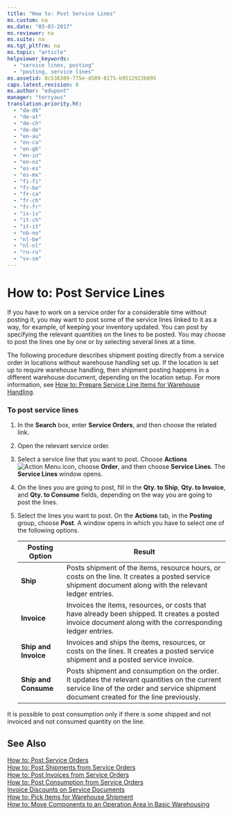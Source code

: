 ```yaml
---
title: "How to: Post Service Lines"
ms.custom: na
ms.date: "03-03-2017"
ms.reviewer: na
ms.suite: na
ms.tgt_pltfrm: na
ms.topic: "article"
helpviewer_keywords: 
  - "service lines, posting"
  - "posting, service lines"
ms.assetid: 8c538389-775e-4589-8175-b9512923b695
caps.latest.revision: 8
ms.author: "edupont"
manager: "terryaus"
translation.priority.ht: 
  - "da-dk"
  - "de-at"
  - "de-ch"
  - "de-de"
  - "en-au"
  - "en-ca"
  - "en-gb"
  - "en-in"
  - "en-nz"
  - "es-es"
  - "es-mx"
  - "fi-fi"
  - "fr-be"
  - "fr-ca"
  - "fr-ch"
  - "fr-fr"
  - "is-is"
  - "it-ch"
  - "it-it"
  - "nb-no"
  - "nl-be"
  - "nl-nl"
  - "ru-ru"
  - "sv-se"
---
```

# How to: Post Service Lines
If you have to work on a service order for a considerable time without posting it, you may want to post some of the service lines linked to it as a way, for example, of keeping your inventory updated. You can post by specifying the relevant quantities on the lines to be posted. You may choose to post the lines one by one or by selecting several lines at a time.  
  
 The following procedure describes shipment posting directly from a service order in locations without warehouse handling set up. If the location is set up to require warehouse handling, then shipment posting happens in a different warehouse document, depending on the location setup. For more information, see [How to: Prepare Service Line Items for Warehouse Handling](../Service/how-to-prepare-service-line-items-for-warehouse-handling.md).  
  
### To post service lines  
  
1.  In the **Search** box, enter **Service Orders**, and then choose the related link.  
  
2.  Open the relevant service order.  
  
3.  Select a service line that you want to post. Choose **Actions**![Action Menu icon](../DesignAndEngineering/media/actionmenuicon.png "actionMenuIcon"), choose **Order**, and then choose **Service Lines**. The **Service Lines** window opens.  
  
4.  On the lines you are going to post, fill in the **Qty. to Ship**, **Qty. to Invoice**, and **Qty. to Consume** fields, depending on the way you are going to post the lines.  
  
5.  Select the lines you want to post. On the **Actions** tab, in the **Posting** group, choose **Post**. A window opens in which you have to select one of the following options.  
  
    |**Posting Option**|**Result**|  
    |------------------------|----------------|  
    |**Ship**|Posts shipment of the items, resource hours, or costs on the line. It creates a posted service shipment document along with the relevant ledger entries.|  
    |**Invoice**|Invoices the items, resources, or costs that have already been shipped. It creates a posted invoice document along with the corresponding ledger entries.|  
    |**Ship and Invoice**|Invoices and ships the items, resources, or costs on the lines. It creates a posted service shipment and a posted service invoice.|  
    |**Ship and Consume**|Posts shipment and consumption on the order. It updates the relevant quantities on the current service line of the order and service shipment document created for the line previously.|  
  
 It is possible to post consumption only if there is some shipped and not invoiced and not consumed quantity on the line.  
  
## See Also  
 [How to: Post Service Orders](../Service/how-to-post-service-orders.md)   
 [How to: Post Shipments from Service Orders](../Service/how-to-post-shipments-from-service-orders.md)   
 [How to: Post Invoices from Service Orders](../Service/how-to-post-invoices-from-service-orders.md)   
 [How to: Post Consumption from Service Orders](../Service/how-to-post-consumption-from-service-orders.md)   
 [Invoice Discounts on Service Documents](../Service/invoice-discounts-on-service-documents.md)   
 [How to: Pick Items for Warehouse Shipment](../WarehouseActivities/how-to-pick-items-for-warehouse-shipment.md)   
 [How to: Move Components to an Operation Area in Basic Warehousing](../WarehouseActivities/how-to-move-components-to-an-operation-area-in-basic-warehousing.md)